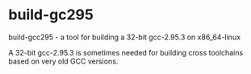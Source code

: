 # build-gc295
build-gcc295 - a tool for building a 32-bit gcc-2.95.3 on x86_64-linux

A 32-bit gcc-2.95.3 is sometimes needed for building cross toolchains based on very old GCC versions.
